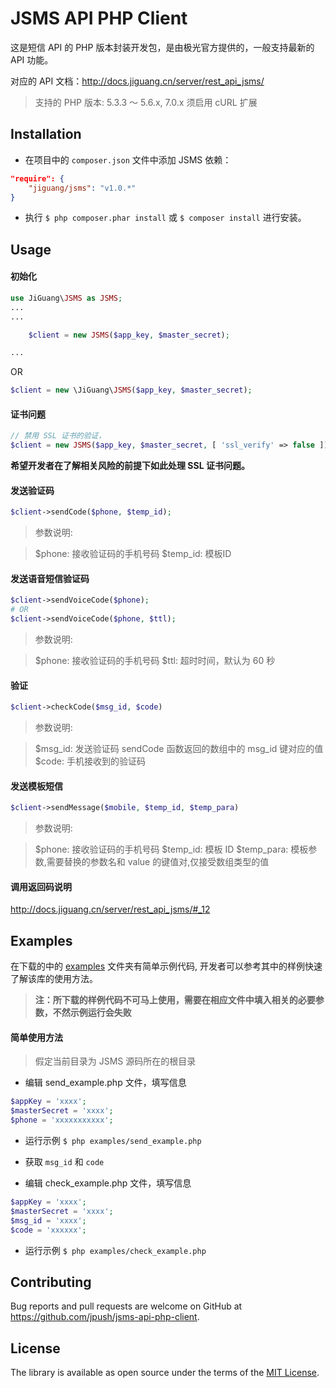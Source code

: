 # JSMS API PHP Client

这是短信 API 的 PHP 版本封装开发包，是由极光官方提供的，一般支持最新的 API 功能。

对应的 API 文档：<http://docs.jiguang.cn/server/rest_api_jsms/>

> 支持的 PHP 版本: 5.3.3 ～ 5.6.x, 7.0.x
> 须启用 cURL 扩展

## Installation

- 在项目中的 `composer.json` 文件中添加 JSMS 依赖：

```json
"require": {
    "jiguang/jsms": "v1.0.*"
}
```

- 执行 `$ php composer.phar install` 或 `$ composer install` 进行安装。

## Usage

#### 初始化

```php
use JiGuang\JSMS as JSMS;
...
...

    $client = new JSMS($app_key, $master_secret);

...
```

OR

```php
$client = new \JiGuang\JSMS($app_key, $master_secret);
```

#### 证书问题

```php
// 禁用 SSL 证书的验证，
$client = new JSMS($app_key, $master_secret, [ 'ssl_verify' => false ]);
```

**希望开发者在了解相关风险的前提下如此处理 SSL 证书问题。**

#### 发送验证码

```php
$client->sendCode($phone, $temp_id);
```

> 参数说明:

> $phone: 接收验证码的手机号码
> $temp_id: 模板ID

#### 发送语音短信验证码

```php
$client->sendVoiceCode($phone);
# OR
$client->sendVoiceCode($phone, $ttl);
```

> 参数说明:

> $phone: 接收验证码的手机号码
> $ttl: 超时时间，默认为 60 秒

#### 验证

```php
$client->checkCode($msg_id, $code)
```

> 参数说明:

> $msg_id: 发送验证码 sendCode 函数返回的数组中的 msg_id 键对应的值
> $code: 手机接收到的验证码

#### 发送模板短信

```php
$client->sendMessage($mobile, $temp_id, $temp_para)
```

> 参数说明:

> $phone: 接收验证码的手机号码
> $temp_id: 模板 ID
> $temp_para: 模板参数,需要替换的参数名和 value 的键值对,仅接受数组类型的值

#### 调用返回码说明

http://docs.jiguang.cn/server/rest_api_jsms/#_12

## Examples

在下载的中的 [examples](https://github.com/jpush/jsms-api-php-client/tree/master/examples) 文件夹有简单示例代码, 开发者可以参考其中的样例快速了解该库的使用方法。

> **注：所下载的样例代码不可马上使用，需要在相应文件中填入相关的必要参数，不然示例运行会失败**

#### 简单使用方法

> 假定当前目录为 JSMS 源码所在的根目录

- 编辑 send_example.php 文件，填写信息

```php
$appKey = 'xxxx';
$masterSecret = 'xxxx';
$phone = 'xxxxxxxxxxx';
```

- 运行示例 `$ php examples/send_example.php`

- 获取 `msg_id` 和 `code`

- 编辑 check_example.php 文件，填写信息

```php
$appKey = 'xxxx';
$masterSecret = 'xxxx';
$msg_id = 'xxxx';
$code = 'xxxxxx';
```
- 运行示例 `$ php examples/check_example.php`

## Contributing

Bug reports and pull requests are welcome on GitHub at https://github.com/jpush/jsms-api-php-client.

## License

The library is available as open source under the terms of the [MIT License](http://opensource.org/licenses/MIT).
